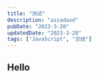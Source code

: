 ```yaml
---
title: "测试"
description: "assadasd"
pubDate: "2023-3-28"
updatedDate: "2023-3-28"
tags: ["JavaScript", "总结"]
---
```


## Hello